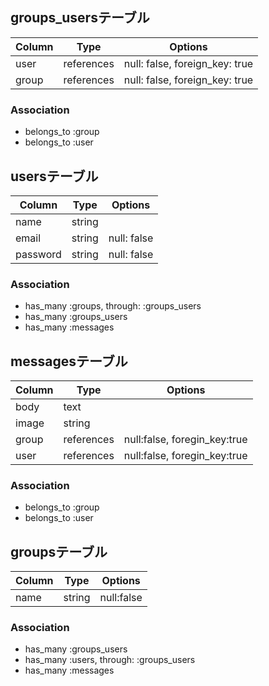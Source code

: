 ## groups_usersテーブル

| Column | Type       | Options                        |
| ------ | ---------- | ------------------------------ |
| user   | references | null: false, foreign_key: true |
| group  | references | null: false, foreign_key: true |

### Association
- belongs_to :group
- belongs_to :user

## usersテーブル

| Column   | Type   | Options     |
| -------- | ------ | ----------- |
| name     | string |             |
| email    | string | null: false |
| password | string | null: false |

### Association
- has_many :groups, through: :groups_users
- has_many :groups_users
- has_many :messages

## messagesテーブル

| Column | Type       | Options                      |
| ------ | ---------- | ---------------------------- |
| body   | text       |                              |
| image  | string     |                              |
| group  | references | null:false, foregin_key:true |
| user   | references | null:false, foregin_key:true |

### Association
- belongs_to :group
- belongs_to :user

## groupsテーブル

| Column | Type   | Options    |
| ------ | ------ | ---------- |
| name   | string | null:false |

### Association
- has_many :groups_users
- has_many :users, through: :groups_users
- has_many :messages

